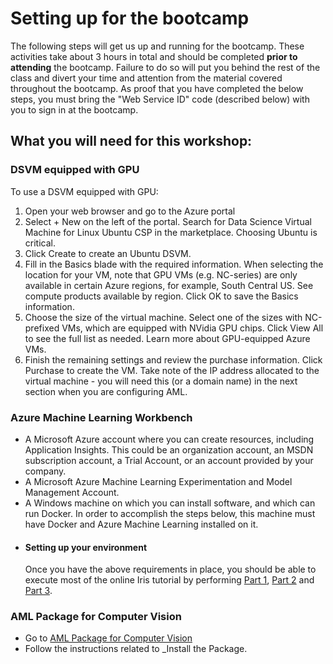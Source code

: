 # Setting up for the bootcamp

The following steps will get us up and running for the bootcamp. These activities take about 3 hours in total and should be completed **prior to attending** the bootcamp. Failure to do so will put you behind the rest of the class and divert your time and attention from the material covered throughout the bootcamp. As proof that you have completed the below steps, you must bring the "Web Service ID" code (described below) with you to sign in at the bootcamp.

##  What you will need for this workshop: 

### DSVM equipped with GPU ###

To use a DSVM equipped with GPU:

1. Open your web browser and go to the Azure portal
2. Select + New on the left of the portal. Search for Data Science Virtual Machine for Linux Ubuntu CSP in the marketplace. Choosing Ubuntu is critical.
3. Click Create to create an Ubuntu DSVM.
4. Fill in the Basics blade with the required information. When selecting the location for your VM, note that GPU VMs (e.g. NC-series) are only available in certain Azure regions, for example, South Central US. See compute products available by region. Click OK to save the Basics information.
5. Choose the size of the virtual machine. Select one of the sizes with NC-prefixed VMs, which are equipped with NVidia GPU chips. Click View All to see the full list as needed. Learn more about GPU-equipped Azure VMs.
6. Finish the remaining settings and review the purchase information. Click Purchase to create the VM. Take note of the IP address allocated to the virtual machine - you will need this (or a domain name) in the next section when you are configuring AML.

### Azure Machine Learning Workbench

 -  A Microsoft Azure account where you can create resources, including Application Insights. This could be an organization account, an MSDN subscription account, a Trial Account, or an account provided by your company.
 -  A Microsoft Azure Machine Learning Experimentation and Model Management Account.
 -  A Windows machine on which you can install software, and which can run Docker. In order to accomplish the steps below, this machine must have Docker and Azure Machine Learning installed on it.
 - #### Setting up your environment ####
    Once you have the above requirements in place, you should be able to execute most of the online Iris tutorial by performing [Part 1](https://docs.microsoft.com/en-us/azure/machine-learning/preview/tutorial-classifying-iris-part-1), [Part 2](https://docs.microsoft.com/en-us/azure/machine-learning/preview/tutorial-classifying-iris-part-2) and [Part 3](https://docs.microsoft.com/en-us/azure/machine-learning/preview/tutorial-classifying-iris-part-3).

###  AML Package for Computer Vision

- Go to [AML Package for Computer Vision](https://docs.microsoft.com/en-us/python/api/overview/azure-machine-learning/computer-vision?view=azure-python)
- Follow the instructions related to _Install the Package.
